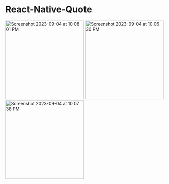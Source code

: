 # React-Native-Quote

<img width="250" alt="Screenshot 2023-09-04 at 10 08 01 PM" src="https://github.com/bibhuti9/React-Native-Quote/assets/36328136/d8b28920-4950-4dc6-b28b-e570293a0401">


<img width="250" alt="Screenshot 2023-09-04 at 10 06 30 PM" src="https://github.com/bibhuti9/React-Native-Quote/assets/36328136/f79d2f41-a7eb-437a-b75e-9a7541d1bdaa">


<img width="250" alt="Screenshot 2023-09-04 at 10 07 38 PM" src="https://github.com/bibhuti9/React-Native-Quote/assets/36328136/17d332de-2cba-4372-aeec-18ccd6635af9">
